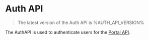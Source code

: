 # Auth API

<include from="Snippets-AuthAPI.md" element-id="snippet-header" />

> The latest version of the Auth API is %AUTH_API_VERSION%

The AuthAPI is used to authenticate users for the [Portal API](Portal-API.md).